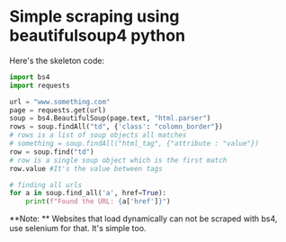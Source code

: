 # Simple scraping using beautifulsoup4 python
Here's the skeleton code:
```python
import bs4
import requests

url = "www.something.com"
page = requests.get(url)
soup = bs4.BeautifulSoup(page.text, "html.parser")
rows = soup.findAll("td", {'class': "colomn_border"})
# rows is a list of soup objects all matches
# something = soup.findAll("html_tag", {"attribute : "value"})
row = soup.find("td")
# row is a single soup object which is the first match
row.value #It's the value between tags

# finding all urls
for a in soup.find_all('a', href=True):
    print(f"Found the URL: {a['href']}")
```

**Note: ** Websites that load dynamically can not be scraped with bs4, use selenium for that. It's simple too.

